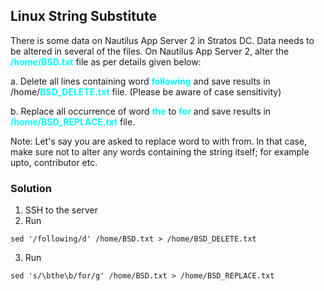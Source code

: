 ## Linux  String Substitute

There is some data on Nautilus App Server 2 in Stratos DC. Data needs to be altered in several of the files. On Nautilus App Server 2, alter the <span style='color:cyan'>**/home/BSD.txt**</span> file as per details given below:



a. Delete all lines containing word <span style='color:cyan'>**following**</span> and save results in /home/<span style='color:cyan'>**BSD_DELETE.txt**</span> file. (Please be aware of case sensitivity)


b. Replace all occurrence of word <span style='color:cyan'>**the**</span> to <span style='color:cyan'>**for**</span> and save results in <span style='color:cyan'>**/home/BSD_REPLACE.txt**</span> file.


Note: Let's say you are asked to replace word to with from. In that case, make sure not to alter any words containing the string itself; for example upto, contributor etc.

### Solution
1. SSH to the server
2. Run
```
sed '/following/d' /home/BSD.txt > /home/BSD_DELETE.txt
```
3. Run
```
sed 's/\bthe\b/for/g' /home/BSD.txt > /home/BSD_REPLACE.txt
```